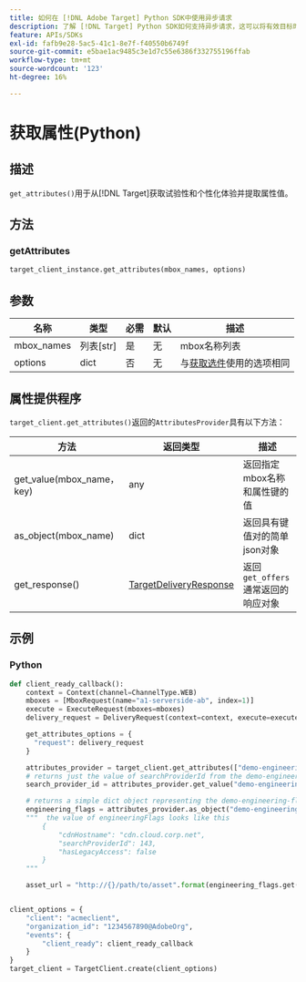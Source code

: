 ```yaml
---
title: 如何在 [!DNL Adobe Target] Python SDK中使用异步请求
description: 了解 [!DNL Target] Python SDK如何支持异步请求，这可以将有效目标时间减少为零。
feature: APIs/SDKs
exl-id: fafb9e28-5ac5-41c1-8e7f-f40550b6749f
source-git-commit: e5bae1ac9485c3e1d7c55e6386f332755196ffab
workflow-type: tm+mt
source-wordcount: '123'
ht-degree: 16%

---
```


# 获取属性(Python)

## 描述

`get_attributes()`用于从[!DNL Target]获取试验性和个性化体验并提取属性值。


## 方法

### getAttributes

```python {line-numbers="true"}
target_client_instance.get_attributes(mbox_names, options)
```

## 参数

| 名称 | 类型 | 必需 | 默认 | 描述 |
| --- | --- | --- | --- | --- |
| mbox_names | 列表[str] | 是 | 无 | mbox名称列表 |
| options | dict | 否 | 无 | 与[获取选件](get-offers.md)使用的选项相同 |

## 属性提供程序

`target_client.get_attributes()`返回的`AttributesProvider`具有以下方法：

| 方法 | 返回类型 | 描述 |
| --- | --- | --- |
| get_value(mbox_name， key) | any | 返回指定mbox名称和属性键的值 |
| as_object(mbox_name) | dict | 返回具有键值对的简单json对象 |
| get_response() | [TargetDeliveryResponse](https://github.com/adobe/target-python-sdk/blob/main/target_python_sdk/types/target_delivery_response.py) | 返回`get_offers`通常返回的响应对象 |

## 示例

### Python

```python {line-numbers="true"}
def client_ready_callback():
    context = Context(channel=ChannelType.WEB)
    mboxes = [MboxRequest(name="a1-serverside-ab", index=1)]
    execute = ExecuteRequest(mboxes=mboxes)
    delivery_request = DeliveryRequest(context=context, execute=execute)

    get_attributes_options = {
      "request": delivery_request
    }

    attributes_provider = target_client.get_attributes(["demo-engineering-flags"], get_attributes_options)
    # returns just the value of searchProviderId from the demo-engineering-flags mbox offer
    search_provider_id = attributes_provider.get_value("demo-engineering-flags", "searchProviderId")

    # returns a simple dict object representing the demo-engineering-flags mbox offer
    engineering_flags = attributes_provider.as_object("demo-engineering-flags")
    """  the value of engineeringFlags looks like this
        {
            "cdnHostname": "cdn.cloud.corp.net",
            "searchProviderId": 143,
            "hasLegacyAccess": false
        }
    """

    asset_url = "http://{}/path/to/asset".format(engineering_flags.get("cdnHostname"))


client_options = {
    "client": "acmeclient",
    "organization_id": "1234567890@AdobeOrg",
    "events": {
        "client_ready": client_ready_callback
    }
}
target_client = TargetClient.create(client_options)
```

